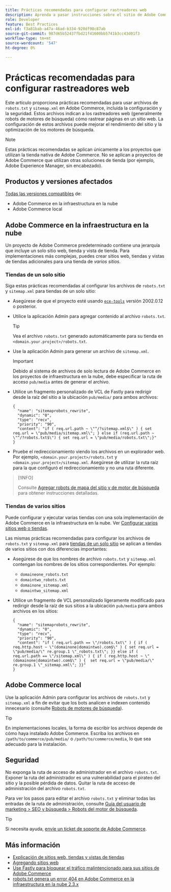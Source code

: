 ```yaml
---
title: Prácticas recomendadas para configurar rastreadores web
description: Aprenda a pasar instrucciones sobre el sitio de Adobe Commerce a rastreadores web mediante archivos robots.txt y sitemap.xml.
role: Developer
feature: Best Practices
exl-id: f3a81bab-a47a-46ad-b334-920df98c87ab
source-git-commit: 987d65b52437fbd21f41600bb5741b3cc43d01f3
workflow-type: tm+mt
source-wordcount: '547'
ht-degree: 0%

---
```



# Prácticas recomendadas para configurar rastreadores web

Este artículo proporciona prácticas recomendadas para usar archivos de `robots.txt` y `sitemap.xml` en Adobe Commerce, incluida la configuración y la seguridad. Estos archivos indican a los rastreadores web (generalmente robots de motores de búsqueda) cómo rastrear páginas en un sitio web. La configuración de estos archivos puede mejorar el rendimiento del sitio y la optimización de los motores de búsqueda.

>[!NOTE]
>
>Estas prácticas recomendadas se aplican únicamente a los proyectos que utilizan la tienda nativa de Adobe Commerce. No se aplican a proyectos de Adobe Commerce que utilizan otras soluciones de tienda (por ejemplo, Adobe Experience Manager, sin encabezado).

## Productos y versiones afectados

[Todas las versiones compatibles](../../../release/versions.md) de:

- Adobe Commerce en la infraestructura en la nube
- Adobe Commerce local

## Adobe Commerce en la infraestructura en la nube

Un proyecto de Adobe Commerce predeterminado contiene una jerarquía que incluye un solo sitio web, tienda y vista de tienda. Para implementaciones más complejas, puedes crear sitios web, tiendas y vistas de tiendas adicionales para una tienda de _varios sitios_.

### Tiendas de un solo sitio

Siga estas prácticas recomendadas al configurar los archivos de `robots.txt` y `sitemap.xml` para tiendas de un solo sitio:

- Asegúrese de que el proyecto esté usando [`ece-tools`](https://experienceleague.adobe.com/es/docs/commerce-cloud-service/user-guide/release-notes/ece-tools-package) versión 2002.0.12 o posterior.
- Utilice la aplicación Admin para agregar contenido al archivo `robots.txt`.

  >[!TIP]
  >
  >Vea el archivo `robots.txt` generado automáticamente para su tienda en `<domain.your.project>/robots.txt`.

- Use la aplicación Admin para generar un archivo de `sitemap.xml`.

  >[!IMPORTANT]
  >
  >Debido al sistema de archivos de solo lectura de Adobe Commerce en los proyectos de infraestructura en la nube, debe especificar la ruta de acceso `pub/media` antes de generar el archivo.

- Utilice un fragmento personalizado de VCL de Fastly para redirigir desde la raíz del sitio a la ubicación `pub/media/` para ambos archivos:

  ```vcl
  {
    "name": "sitemaprobots_rewrite",
    "dynamic": "0",
    "type": "recv",
    "priority": "90",
    "content": "if ( req.url.path ~ \"^/?sitemap.xml$\" ) { set req.url = \"pub/media/sitemap.xml\"; } else if (req.url.path ~ \"^/?robots.txt$\") { set req.url = \"pub/media/robots.txt\";}"
  }
  ```

- Pruebe el redireccionamiento viendo los archivos en un explorador web. Por ejemplo, `<domain.your.project>/robots.txt` y `<domain.your.project>/sitemap.xml`. Asegúrese de utilizar la ruta raíz para la que configuró el redireccionamiento y no una ruta diferente.

>[!INFO]
>
>Consulte [Agregar robots de mapa del sitio y de motor de búsqueda](https://experienceleague.adobe.com/es/docs/commerce-cloud-service/user-guide/configure-store/robots-sitemap) para obtener instrucciones detalladas.


### Tiendas de varios sitios

Puede configurar y ejecutar varias tiendas con una sola implementación de Adobe Commerce en la infraestructura en la nube. Ver [Configurar varios sitios web o tiendas](https://experienceleague.adobe.com/es/docs/commerce-cloud-service/user-guide/configure-store/multiple-sites).

Las mismas prácticas recomendadas para configurar los archivos de `robots.txt` y `sitemap.xml` para [tiendas de un solo sitio](#single-site-storefronts) se aplican a tiendas de varios sitios con dos diferencias importantes:

- Asegúrese de que los nombres de archivo `robots.txt` y `sitemap.xml` contengan los nombres de los sitios correspondientes. Por ejemplo:
   - `domaineone_robots.txt`
   - `domaintwo_robots.txt`
   - `domainone_sitemap.xml`
   - `domaintwo_sitemap.xml`

- Utilice un fragmento de VCL personalizado ligeramente modificado para redirigir desde la raíz de sus sitios a la ubicación `pub/media` para ambos archivos en los sitios:

  ```vcl
  {
    "name": "sitemaprobots_rewrite",
    "dynamic": "0",
    "type": "recv",
    "priority": "90",
    "content": "if ( req.url.path == \"/robots.txt\" ) { if ( req.http.host ~ \"(domainone|domaintwo).com$\" ) { set req.url = \"pub/media/\" re.group.1 \"_robots.txt\"; }} else if ( req.url.path == \"/sitemap.xml\" ) { if ( req.http.host ~ \"(domainone|domaintwo).com$\" ) {  set req.url = \"pub/media/\" re.group.1 \"_sitemap.xml\"; }}"
  }
  ```

## Adobe Commerce local

Use la aplicación Admin para configurar los archivos de `robots.txt` y `sitemap.xml` a fin de evitar que los bots analicen e indexen contenido innecesario (consulte [Robots de motores de búsqueda](https://experienceleague.adobe.com/docs/commerce-admin/marketing/seo/seo-overview.html?lang=es#search-engine-robots)).

>[!TIP]
>
>En implementaciones locales, la forma de escribir los archivos depende de cómo haya instalado Adobe Commerce. Escriba los archivos en `/path/to/commerce/pub/media/` o `/path/to/commerce/media`, lo que sea adecuado para la instalación.

## Seguridad

No exponga la ruta de acceso de administrador en el archivo `robots.txt`. Exponer la ruta del administrador es una vulnerabilidad para el pirateo del sitio y la posible pérdida de datos. Quitar la ruta de acceso de administración del archivo `robots.txt`.

Para ver los pasos para editar el archivo `robots.txt` y eliminar todas las entradas de la ruta de administración, consulte [Guía del usuario de marketing > SEO y búsqueda > Robots del motor de búsqueda](https://experienceleague.adobe.com/docs/commerce-admin/marketing/seo/seo-overview.html?lang=es#search-engine-robots).

>[!TIP]
>
>Si necesita ayuda, [envíe un ticket de soporte de Adobe Commerce](https://experienceleague.adobe.com/docs/commerce-knowledge-base/kb/help-center-guide/magento-help-center-user-guide.html?lang=es#submit-ticket).

## Más información

- [Explicación de sitios web, tiendas y vistas de tiendas](https://experienceleague.adobe.com/es/docs/commerce-cloud-service/user-guide/configure-store/best-practices)
- [Agregando sitios web](https://experienceleague.adobe.com/es/docs/commerce-admin/stores-sales/site-store/stores#add-websites)
- [Use Fastly para bloquear el tráfico malintencionado para sus sitios de Adobe Commerce](https://experienceleague.adobe.com/es/docs/commerce-cloud-service/user-guide/cdn/custom-vcl-snippets/fastly-vcl-blocking)
- [robots.txt genera un error 404 en Adobe Commerce en la infraestructura en la nube 2.3.x](https://experienceleague.adobe.com/docs/commerce-knowledge-base/kb/troubleshooting/miscellaneous/robots.txt-gives-404-error-magento-commerce-cloud-2.3.x.html?lang=es)
